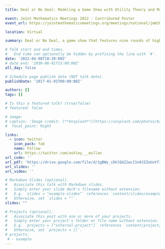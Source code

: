 ```yaml
---
title: Deal or No Deal: Modeling a Game Show with Utility Theory and Machine Learning

event: Joint Mathematics Meetings 2022 - Contributed Poster
event_url: https://jointmathematicsmeetings.org/meetings/national/jmm2022/2268_program_friday.html

location: Virtual

summary: Deal or No Deal, a game show that features nine rounds of high stakes player decisions, aired in the United States beginning in 2005. Utility theory helps to explain the rationale of the players at each stage of the game, as well as derive an optimal strategy for maximizing one’s winnings. Using empirical data compiled by Post et al. (2008) and a simulation of 1000 players, one can develop models to predict what amount of money the banker will offer at the end of each round and in what conditions a player will take this offer, the deal. While other supervised learning algorithms were explored, regression and neural networks yielded accuracies of at least 80% at each stage of testing. A deep neural network yielding a coefficient of determination of 0.95 and comparatively low mean error was chosen as the best for predicting the banker offer. To further explore other avenues of intelligent gameplay, reinforcement learning techniques were used to implement a deep Q-network to play the game and be compared to simulated contestants. A path-dependent utility function was implemented to describe empirical and simulated player decisions, and players chose the option with higher utility over 85% of the time. Additional improvements were also implemented; such as nesting the utility function in models of stochastic choice, like the tremble model, to account for errors in player judgement. This report will summarize the results of the CC-REU NSF summer REU experience (DMS-2050692) where these questions were explored.

# Talk start and end times.
#   End time can optionally be hidden by prefixing the line with `#`.
date: '2022-04-08T10:30:00Z'
# date_end: '2030-06-01T15:00:00Z'
all_day: false

# Schedule page publish date (NOT talk date).
publishDate: '2017-01-01T00:00:00Z'

authors: []
tags: []

# Is this a featured talk? (true/false)
# featured: false

# image:
# caption: 'Image credit: [**Unsplash**](https://unsplash.com/photos/bzdhc5b3Bxs)'
#  focal_point: Right

links:
  - icon: twitter
    icon_pack: fab
    name: Follow
    url: https://twitter.com/ashley___mullan
url_code: ''
url_pdf: 'https://drive.google.com/file/d/1gBWy_cDklQGZ2wcI1n0JZZoUuYfInlML/view'
url_slides: ''
url_video: ''

# Markdown Slides (optional).
#   Associate this talk with Markdown slides.
#   Simply enter your slide deck's filename without extension.
#   E.g. `slides = "example-slides"` references `content/slides/example-slides.md`.
#   Otherwise, set `slides = ""`.
slides: ""

# Projects (optional).
#   Associate this post with one or more of your projects.
#   Simply enter your project's folder or file name without extension.
#   E.g. `projects = ["internal-project"]` references `content/project/deep-learning/index.md`.
#   Otherwise, set `projects = []`.
# projects:
 # - example
---
```



